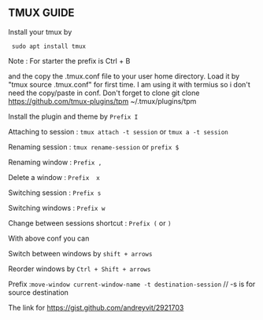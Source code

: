 ## TMUX GUIDE
Install your tmux by

     sudo apt install tmux

Note : For starter the prefix is Ctrl + B

and the copy the .tmux.conf file to your user home directory.
Load it by "tmux source .tmux.conf" for first time.
I am using it with termius so i don't need the copy/paste in conf.
Don't forget to clone git clone https://github.com/tmux-plugins/tpm ~/.tmux/plugins/tpm

Install the plugin and theme by `Prefix I`

Attaching to session : `tmux attach -t session` or `tmux a -t session`

Renaming session : `tmux rename-session` or `prefix $`

Renaming window : `Prefix ,`

Delete a window : `Prefix  x`

Switching session : `Prefix s`

Switching windows : `Prefix w`

Change between sessions shortcut : `Prefix (` or `)`


With above conf you can

Switch between windows by `shift + arrows`

Reorder windows by `Ctrl + Shift + arrows`


Prefix :`move-window current-window-name -t destination-session`  // -s is for source destination


The link for https://gist.github.com/andreyvit/2921703
